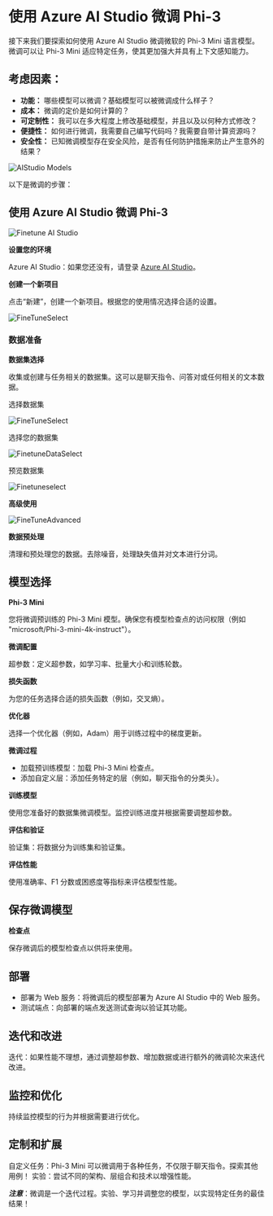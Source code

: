# 使用 Azure AI Studio 微调 Phi-3

接下来我们要探索如何使用 Azure AI Studio 微调微软的 Phi-3 Mini 语言模型。微调可以让 Phi-3 Mini 适应特定任务，使其更加强大并具有上下文感知能力。

## 考虑因素：

- **功能：** 哪些模型可以微调？基础模型可以被微调成什么样子？
- **成本：** 微调的定价是如何计算的？
- **可定制性：** 我可以在多大程度上修改基础模型，并且以及以何种方式修改？
- **便捷性：** 如何进行微调，我需要自己编写代码吗？我需要自带计算资源吗？
- **安全性：** 已知微调模型存在安全风险，是否有任何防护措施来防止产生意外的结果？

![AIStudio Models](../../imgs/05/AIStudio/AIStudioModels.png)

以下是微调的步骤：

## 使用 Azure AI Studio 微调 Phi-3

![Finetune AI Studio](../../imgs/05/AIStudio/AIStudiofinetune.png)

**设置您的环境**

Azure AI Studio：如果您还没有，请登录 [Azure AI Studio](https://ai.azure.com?WT.mc_id=aiml-138114-kinfeylo)。

**创建一个新项目**

点击“新建”，创建一个新项目。根据您的使用情况选择合适的设置。

![FineTuneSelect](../../imgs/05/AIStudio/AIStudiofinetuneselect.png)
### 数据准备

**数据集选择**

收集或创建与任务相关的数据集。这可以是聊天指令、问答对或任何相关的文本数据。

选择数据集

![FineTuneSelect](../../imgs/05/AIStudio/AIStudiofintunetask.png)

选择您的数据集

![FinetuneDataSelect](../../imgs/05/AIStudio/AIStudiodatafintuneselect.png)

预览数据集

![Finetuneselect](../../imgs/05/AIStudio/AIStudiofinetunepreview.png)

**高级使用**

![FineTuneAdvanced](../../imgs/05/AIStudio/AIStudiofinetuneadvanced.png)

**数据预处理**

清理和预处理您的数据。去除噪音，处理缺失值并对文本进行分词。

## 模型选择

**Phi-3 Mini**

您将微调预训练的 Phi-3 Mini 模型。确保您有模型检查点的访问权限（例如 "microsoft/Phi-3-mini-4k-instruct"）。

**微调配置**

超参数：定义超参数，如学习率、批量大小和训练轮数。

**损失函数**

为您的任务选择合适的损失函数（例如，交叉熵）。

**优化器**

选择一个优化器（例如，Adam）用于训练过程中的梯度更新。

**微调过程**

- 加载预训练模型：加载 Phi-3 Mini 检查点。
- 添加自定义层：添加任务特定的层（例如，聊天指令的分类头）。

**训练模型**

使用您准备好的数据集微调模型。监控训练进度并根据需要调整超参数。

**评估和验证**

验证集：将数据分为训练集和验证集。

**评估性能**

使用准确率、F1 分数或困惑度等指标来评估模型性能。

## 保存微调模型

**检查点**

保存微调后的模型检查点以供将来使用。

## 部署

- 部署为 Web 服务：将微调后的模型部署为 Azure AI Studio 中的 Web 服务。
- 测试端点：向部署的端点发送测试查询以验证其功能。

## 迭代和改进

迭代：如果性能不理想，通过调整超参数、增加数据或进行额外的微调轮次来迭代改进。

## 监控和优化

持续监控模型的行为并根据需要进行优化。

## 定制和扩展

自定义任务：Phi-3 Mini 可以微调用于各种任务，不仅限于聊天指令。探索其他用例！
实验：尝试不同的架构、层组合和技术以增强性能。

***注意***：微调是一个迭代过程。实验、学习并调整您的模型，以实现特定任务的最佳结果！